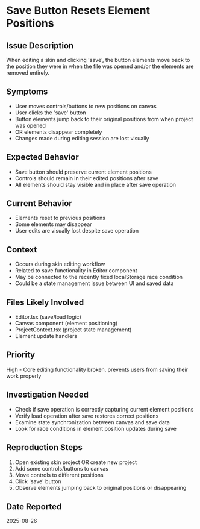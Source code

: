 # Save Button Resets Element Positions

## Issue Description
When editing a skin and clicking 'save', the button elements move back to the position they were in when the file was opened and/or the elements are removed entirely.

## Symptoms
- User moves controls/buttons to new positions on canvas
- User clicks the 'save' button
- Button elements jump back to their original positions from when project was opened
- OR elements disappear completely
- Changes made during editing session are lost visually

## Expected Behavior
- Save button should preserve current element positions
- Controls should remain in their edited positions after save
- All elements should stay visible and in place after save operation

## Current Behavior
- Elements reset to previous positions
- Some elements may disappear
- User edits are visually lost despite save operation

## Context
- Occurs during skin editing workflow
- Related to save functionality in Editor component
- May be connected to the recently fixed localStorage race condition
- Could be a state management issue between UI and saved data

## Files Likely Involved
- Editor.tsx (save/load logic)
- Canvas component (element positioning)
- ProjectContext.tsx (project state management)
- Element update handlers

## Priority
High - Core editing functionality broken, prevents users from saving their work properly

## Investigation Needed
- Check if save operation is correctly capturing current element positions
- Verify load operation after save restores correct positions
- Examine state synchronization between canvas and save data
- Look for race conditions in element position updates during save

## Reproduction Steps
1. Open existing skin project OR create new project
2. Add some controls/buttons to canvas
3. Move controls to different positions
4. Click 'save' button
5. Observe elements jumping back to original positions or disappearing

## Date Reported
2025-08-26